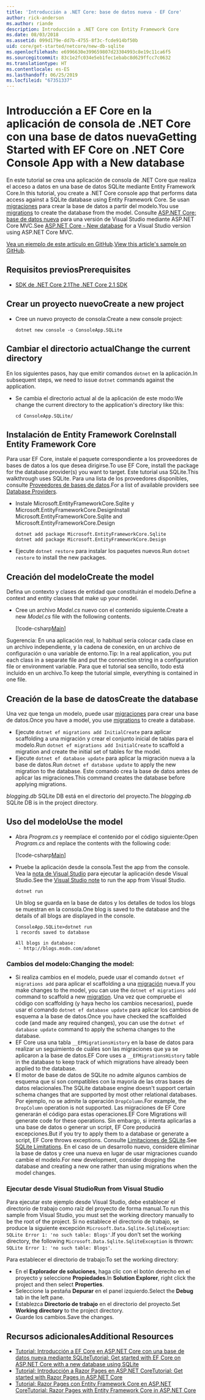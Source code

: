 ```yaml
---
title: 'Introducción a .NET Core: base de datos nueva - EF Core'
author: rick-anderson
ms.author: riande
description: Introducción a .NET Core con Entity Framework Core
ms.date: 08/03/2018
ms.assetid: 099d179e-dd7b-4755-8f3c-fcde914bf50b
uid: core/get-started/netcore/new-db-sqlite
ms.openlocfilehash: e6996630e399659807d23304993c8e19c11ca6f5
ms.sourcegitcommit: 83c1e2fc034e5eb1fec1ebabc8d629ffcc7c0632
ms.translationtype: HT
ms.contentlocale: es-ES
ms.lasthandoff: 06/25/2019
ms.locfileid: "67351337"
---
```

# <a name="getting-started-with-ef-core-on-net-core-console-app-with-a-new-database"></a><span data-ttu-id="a2fc0-103">Introducción a EF Core en la aplicación de consola de .NET Core con una base de datos nueva</span><span class="sxs-lookup"><span data-stu-id="a2fc0-103">Getting Started with EF Core on .NET Core Console App with a New database</span></span>

<span data-ttu-id="a2fc0-104">En este tutorial se crea una aplicación de consola de .NET Core que realiza el acceso a datos en una base de datos SQLite mediante Entity Framework Core.</span><span class="sxs-lookup"><span data-stu-id="a2fc0-104">In this tutorial, you create a .NET Core console app that performs data access against a SQLite database using Entity Framework Core.</span></span> <span data-ttu-id="a2fc0-105">Se usan [migraciones](xref:core/managing-schemas/migrations/index) para crear la base de datos a partir del modelo.</span><span class="sxs-lookup"><span data-stu-id="a2fc0-105">You use [migrations](xref:core/managing-schemas/migrations/index) to create the database from the model.</span></span> <span data-ttu-id="a2fc0-106">Consulte [ASP.NET Core: base de datos nueva](xref:core/get-started/aspnetcore/new-db) para una versión de Visual Studio mediante ASP.NET Core MVC.</span><span class="sxs-lookup"><span data-stu-id="a2fc0-106">See [ASP.NET Core - New database](xref:core/get-started/aspnetcore/new-db) for a Visual Studio version using ASP.NET Core MVC.</span></span>

<span data-ttu-id="a2fc0-107">[Vea un ejemplo de este artículo en GitHub](https://github.com/aspnet/EntityFramework.Docs/tree/master/samples/core/GetStarted/NetCore/ConsoleApp.SQLite).</span><span class="sxs-lookup"><span data-stu-id="a2fc0-107">[View this article's sample on GitHub](https://github.com/aspnet/EntityFramework.Docs/tree/master/samples/core/GetStarted/NetCore/ConsoleApp.SQLite).</span></span>

## <a name="prerequisites"></a><span data-ttu-id="a2fc0-108">Requisitos previos</span><span class="sxs-lookup"><span data-stu-id="a2fc0-108">Prerequisites</span></span>

* [<span data-ttu-id="a2fc0-109">SDK de .NET Core 2.1</span><span class="sxs-lookup"><span data-stu-id="a2fc0-109">The .NET Core 2.1 SDK</span></span>](https://www.microsoft.com/net/core)

## <a name="create-a-new-project"></a><span data-ttu-id="a2fc0-110">Crear un proyecto nuevo</span><span class="sxs-lookup"><span data-stu-id="a2fc0-110">Create a new project</span></span>

* <span data-ttu-id="a2fc0-111">Cree un nuevo proyecto de consola:</span><span class="sxs-lookup"><span data-stu-id="a2fc0-111">Create a new console project:</span></span>

  ``` Console
  dotnet new console -o ConsoleApp.SQLite
  ```
## <a name="change-the-current-directory"></a><span data-ttu-id="a2fc0-112">Cambiar el directorio actual</span><span class="sxs-lookup"><span data-stu-id="a2fc0-112">Change the current directory</span></span>

<span data-ttu-id="a2fc0-113">En los siguientes pasos, hay que emitir comandos `dotnet` en la aplicación.</span><span class="sxs-lookup"><span data-stu-id="a2fc0-113">In subsequent steps, we need to issue `dotnet` commands against the application.</span></span>

* <span data-ttu-id="a2fc0-114">Se cambia el directorio actual al de la aplicación de este modo:</span><span class="sxs-lookup"><span data-stu-id="a2fc0-114">We change the current directory to the application's directory like this:</span></span>

  ``` Console
  cd ConsoleApp.SQLite/
  ```
## <a name="install-entity-framework-core"></a><span data-ttu-id="a2fc0-115">Instalación de Entity Framework Core</span><span class="sxs-lookup"><span data-stu-id="a2fc0-115">Install Entity Framework Core</span></span>

<span data-ttu-id="a2fc0-116">Para usar EF Core, instale el paquete correspondiente a los proveedores de bases de datos a los que desea dirigirse.</span><span class="sxs-lookup"><span data-stu-id="a2fc0-116">To use EF Core, install the package for the database provider(s) you want to target.</span></span> <span data-ttu-id="a2fc0-117">Este tutorial usa SQLite.</span><span class="sxs-lookup"><span data-stu-id="a2fc0-117">This walkthrough uses SQLite.</span></span> <span data-ttu-id="a2fc0-118">Para una lista de los proveedores disponibles, consulte [Proveedores de bases de datos](../../providers/index.md).</span><span class="sxs-lookup"><span data-stu-id="a2fc0-118">For a list of available providers see [Database Providers](../../providers/index.md).</span></span>

* <span data-ttu-id="a2fc0-119">Instale Microsoft.EntityFrameworkCore.Sqlite y Microsoft.EntityFrameworkCore.Design</span><span class="sxs-lookup"><span data-stu-id="a2fc0-119">Install Microsoft.EntityFrameworkCore.Sqlite and Microsoft.EntityFrameworkCore.Design</span></span>

  ```Console
  dotnet add package Microsoft.EntityFrameworkCore.Sqlite
  dotnet add package Microsoft.EntityFrameworkCore.Design
  ```

* <span data-ttu-id="a2fc0-120">Ejecute `dotnet restore` para instalar los paquetes nuevos.</span><span class="sxs-lookup"><span data-stu-id="a2fc0-120">Run `dotnet restore` to install the new packages.</span></span>

## <a name="create-the-model"></a><span data-ttu-id="a2fc0-121">Creación del modelo</span><span class="sxs-lookup"><span data-stu-id="a2fc0-121">Create the model</span></span>

<span data-ttu-id="a2fc0-122">Defina un contexto y clases de entidad que constituirán el modelo.</span><span class="sxs-lookup"><span data-stu-id="a2fc0-122">Define a context and entity classes that make up your model.</span></span>

* <span data-ttu-id="a2fc0-123">Cree un archivo *Model.cs* nuevo con el contenido siguiente.</span><span class="sxs-lookup"><span data-stu-id="a2fc0-123">Create a new *Model.cs* file with the following contents.</span></span>

  [!code-csharp[Main](../../../../samples/core/GetStarted/NetCore/ConsoleApp.SQLite/Model.cs)]

<span data-ttu-id="a2fc0-124">Sugerencia: En una aplicación real, lo habitual sería colocar cada clase en un archivo independiente, y la cadena de conexión, en un archivo de configuración o una variable de entorno.</span><span class="sxs-lookup"><span data-stu-id="a2fc0-124">Tip: In a real application, you put each class in a separate file and put the connection string in a configuration file or environment variable.</span></span> <span data-ttu-id="a2fc0-125">Para que el tutorial sea sencillo, todo está incluido en un archivo.</span><span class="sxs-lookup"><span data-stu-id="a2fc0-125">To keep the tutorial simple, everything is contained in one file.</span></span>

## <a name="create-the-database"></a><span data-ttu-id="a2fc0-126">Creación de la base de datos</span><span class="sxs-lookup"><span data-stu-id="a2fc0-126">Create the database</span></span>

<span data-ttu-id="a2fc0-127">Una vez que tenga un modelo, puede usar [migraciones](xref:core/managing-schemas/migrations/index) para crear una base de datos.</span><span class="sxs-lookup"><span data-stu-id="a2fc0-127">Once you have a model, you use [migrations](xref:core/managing-schemas/migrations/index) to create a database.</span></span>

* <span data-ttu-id="a2fc0-128">Ejecute `dotnet ef migrations add InitialCreate` para aplicar scaffolding a una migración y crear el conjunto inicial de tablas para el modelo.</span><span class="sxs-lookup"><span data-stu-id="a2fc0-128">Run `dotnet ef migrations add InitialCreate` to scaffold a migration and create the initial set of tables for the model.</span></span>
* <span data-ttu-id="a2fc0-129">Ejecute `dotnet ef database update` para aplicar la migración nueva a la base de datos.</span><span class="sxs-lookup"><span data-stu-id="a2fc0-129">Run `dotnet ef database update` to apply the new migration to the database.</span></span> <span data-ttu-id="a2fc0-130">Este comando crea la base de datos antes de aplicar las migraciones.</span><span class="sxs-lookup"><span data-stu-id="a2fc0-130">This command creates the database before applying migrations.</span></span>

<span data-ttu-id="a2fc0-131">*blogging.db* SQLite DB está en el directorio del proyecto.</span><span class="sxs-lookup"><span data-stu-id="a2fc0-131">The *blogging.db* SQLite DB is in the project directory.</span></span>

## <a name="use-the-model"></a><span data-ttu-id="a2fc0-132">Uso del modelo</span><span class="sxs-lookup"><span data-stu-id="a2fc0-132">Use the model</span></span>

* <span data-ttu-id="a2fc0-133">Abra *Program.cs* y reemplace el contenido por el código siguiente:</span><span class="sxs-lookup"><span data-stu-id="a2fc0-133">Open *Program.cs* and replace the contents with the following code:</span></span>

  [!code-csharp[Main](../../../../samples/core/GetStarted/NetCore/ConsoleApp.SQLite/Program.cs)]

* <span data-ttu-id="a2fc0-134">Pruebe la aplicación desde la consola.</span><span class="sxs-lookup"><span data-stu-id="a2fc0-134">Test the app from the console.</span></span> <span data-ttu-id="a2fc0-135">Vea la [nota de Visual Studio](#vs) para ejecutar la aplicación desde Visual Studio.</span><span class="sxs-lookup"><span data-stu-id="a2fc0-135">See the [Visual Studio note](#vs) to run the app from Visual Studio.</span></span>

  `dotnet run`

  <span data-ttu-id="a2fc0-136">Un blog se guarda en la base de datos y los detalles de todos los blogs se muestran en la consola.</span><span class="sxs-lookup"><span data-stu-id="a2fc0-136">One blog is saved to the database and the details of all blogs are displayed in the console.</span></span>

  ```Console
  ConsoleApp.SQLite>dotnet run
  1 records saved to database

  All blogs in database:
   - http://blogs.msdn.com/adonet
  ```

### <a name="changing-the-model"></a><span data-ttu-id="a2fc0-137">Cambios del modelo:</span><span class="sxs-lookup"><span data-stu-id="a2fc0-137">Changing the model:</span></span>

- <span data-ttu-id="a2fc0-138">Si realiza cambios en el modelo, puede usar el comando `dotnet ef migrations add` para aplicar el scaffolding a una [migración](xref:core/managing-schemas/migrations/index) nueva.</span><span class="sxs-lookup"><span data-stu-id="a2fc0-138">If you make changes to the model, you can use the `dotnet ef migrations add` command to scaffold a new [migration](xref:core/managing-schemas/migrations/index).</span></span> <span data-ttu-id="a2fc0-139">Una vez que compruebe el código con scaffolding (y haya hecho los cambios necesarios), puede usar el comando `dotnet ef database update` para aplicar los cambios de esquema a la base de datos.</span><span class="sxs-lookup"><span data-stu-id="a2fc0-139">Once you have checked the scaffolded code (and made any required changes), you can use the `dotnet ef database update` command to apply the schema changes to the database.</span></span>
- <span data-ttu-id="a2fc0-140">EF Core usa una tabla `__EFMigrationsHistory` en la base de datos para realizar un seguimiento de cuáles son las migraciones que ya se aplicaron a la base de datos.</span><span class="sxs-lookup"><span data-stu-id="a2fc0-140">EF Core uses a `__EFMigrationsHistory` table in the database to keep track of which migrations have already been applied to the database.</span></span>
- <span data-ttu-id="a2fc0-141">El motor de base de datos de SQLite no admite algunos cambios de esquema que sí son compatibles con la mayoría de las otras bases de datos relacionales.</span><span class="sxs-lookup"><span data-stu-id="a2fc0-141">The SQLite database engine doesn't support certain schema changes that are supported by most other relational databases.</span></span> <span data-ttu-id="a2fc0-142">Por ejemplo, no se admite la operación `DropColumn`.</span><span class="sxs-lookup"><span data-stu-id="a2fc0-142">For example, the `DropColumn` operation is not supported.</span></span> <span data-ttu-id="a2fc0-143">Las migraciones de EF Core generarán el código para estas operaciones.</span><span class="sxs-lookup"><span data-stu-id="a2fc0-143">EF Core Migrations will generate code for these operations.</span></span> <span data-ttu-id="a2fc0-144">Sin embargo, si intenta aplicarlas a una base de datos o generar un script, EF Core producirá excepciones.</span><span class="sxs-lookup"><span data-stu-id="a2fc0-144">But if you try to apply them to a database or generate a script, EF Core throws exceptions.</span></span> <span data-ttu-id="a2fc0-145">Consulte [Limitaciones de SQLite](../../providers/sqlite/limitations.md).</span><span class="sxs-lookup"><span data-stu-id="a2fc0-145">See [SQLite Limitations](../../providers/sqlite/limitations.md).</span></span> <span data-ttu-id="a2fc0-146">En el caso de un desarrollo nuevo, considere eliminar la base de datos y cree una nueva en lugar de usar migraciones cuando cambie el modelo.</span><span class="sxs-lookup"><span data-stu-id="a2fc0-146">For new development, consider dropping the database and creating a new one rather than using migrations when the model changes.</span></span>

<a name="vs"></a>
### <a name="run-from-visual-studio"></a><span data-ttu-id="a2fc0-147">Ejecutar desde Visual Studio</span><span class="sxs-lookup"><span data-stu-id="a2fc0-147">Run from Visual Studio</span></span>

<span data-ttu-id="a2fc0-148">Para ejecutar este ejemplo desde Visual Studio, debe establecer el directorio de trabajo como raíz del proyecto de forma manual.</span><span class="sxs-lookup"><span data-stu-id="a2fc0-148">To run this sample from Visual Studio, you must set the working directory manually to be the root of the project.</span></span> <span data-ttu-id="a2fc0-149">Si no establece el directorio de trabajo, se produce la siguiente excepción `Microsoft.Data.Sqlite.SqliteException`: `SQLite Error 1: 'no such table: Blogs'`.</span><span class="sxs-lookup"><span data-stu-id="a2fc0-149">If  you don't set the working directory, the following `Microsoft.Data.Sqlite.SqliteException` is thrown: `SQLite Error 1: 'no such table: Blogs'`.</span></span>

<span data-ttu-id="a2fc0-150">Para establecer el directorio de trabajo:</span><span class="sxs-lookup"><span data-stu-id="a2fc0-150">To set the working directory:</span></span>

* <span data-ttu-id="a2fc0-151">En el **Explorador de soluciones**, haga clic con el botón derecho en el proyecto y seleccione **Propiedades**.</span><span class="sxs-lookup"><span data-stu-id="a2fc0-151">In **Solution Explorer**, right click the project and then select **Properties**.</span></span>
* <span data-ttu-id="a2fc0-152">Seleccione la pestaña **Depurar** en el panel izquierdo.</span><span class="sxs-lookup"><span data-stu-id="a2fc0-152">Select the **Debug** tab in the left pane.</span></span>
* <span data-ttu-id="a2fc0-153">Establezca **Directorio de trabajo** en el directorio del proyecto.</span><span class="sxs-lookup"><span data-stu-id="a2fc0-153">Set **Working directory** to the project directory.</span></span>
* <span data-ttu-id="a2fc0-154">Guarde los cambios.</span><span class="sxs-lookup"><span data-stu-id="a2fc0-154">Save the changes.</span></span>

## <a name="additional-resources"></a><span data-ttu-id="a2fc0-155">Recursos adicionales</span><span class="sxs-lookup"><span data-stu-id="a2fc0-155">Additional Resources</span></span>

* [<span data-ttu-id="a2fc0-156">Tutorial: Introducción a EF Core en ASP.NET Core con una base de datos nueva mediante SQLite</span><span class="sxs-lookup"><span data-stu-id="a2fc0-156">Tutorial: Get started with EF Core on ASP.NET Core with a new database using SQLite</span></span>](xref:core/get-started/aspnetcore/new-db)
* [<span data-ttu-id="a2fc0-157">Tutorial: Introducción a Razor Pages en ASP.NET Core</span><span class="sxs-lookup"><span data-stu-id="a2fc0-157">Tutorial: Get started with Razor Pages in ASP.NET Core</span></span>](https://docs.microsoft.com/aspnet/core/tutorials/razor-pages/razor-pages-start)
* [<span data-ttu-id="a2fc0-158">Tutorial: Razor Pages con Entity Framework Core en ASP.NET Core</span><span class="sxs-lookup"><span data-stu-id="a2fc0-158">Tutorial: Razor Pages with Entity Framework Core in ASP.NET Core</span></span>](https://docs.microsoft.com/aspnet/core/data/ef-rp/intro)
